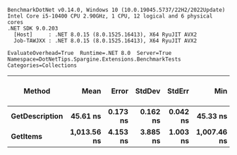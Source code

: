 ```

BenchmarkDotNet v0.14.0, Windows 10 (10.0.19045.5737/22H2/2022Update)
Intel Core i5-10400 CPU 2.90GHz, 1 CPU, 12 logical and 6 physical cores
.NET SDK 9.0.203
  [Host]     : .NET 8.0.15 (8.0.1525.16413), X64 RyuJIT AVX2
  Job-TAWJXX : .NET 8.0.15 (8.0.1525.16413), X64 RyuJIT AVX2

EvaluateOverhead=True  Runtime=.NET 8.0  Server=True  
Namespace=DotNetTips.Spargine.Extensions.BenchmarkTests  Categories=Collections  

```
| Method         | Mean        | Error    | StdDev   | StdErr   | Min         | Q1          | Median      | Q3          | Max         | Op/s         | CI99.9% Margin | Iterations | Kurtosis | MValue | Skewness | Rank | LogicalGroup | Baseline | Completed Work Items | Lock Contentions | Exceptions | Code Size | Gen0   | Allocated |
|--------------- |------------:|---------:|---------:|---------:|------------:|------------:|------------:|------------:|------------:|-------------:|---------------:|-----------:|---------:|-------:|---------:|-----:|------------- |--------- |---------------------:|-----------------:|-----------:|----------:|-------:|----------:|
| **GetDescription** |    **45.61 ns** | **0.173 ns** | **0.162 ns** | **0.042 ns** |    **45.33 ns** |    **45.49 ns** |    **45.58 ns** |    **45.69 ns** |    **45.92 ns** | **21,924,340.7** |       **7.479 ns** |      **15.00** |    **2.207** |  **2.000** |   **0.1992** |    **1** | *****            | **No**       |                    **-** |                **-** |          **-** |     **750 B** | **0.0002** |      **24 B** |
| **GetItems**       | **1,013.56 ns** | **4.153 ns** | **3.885 ns** | **1.003 ns** | **1,007.46 ns** | **1,011.11 ns** | **1,013.53 ns** | **1,015.23 ns** | **1,020.57 ns** |    **986,617.7** |       **6.998 ns** |      **15.00** |    **1.993** |  **2.000** |   **0.1875** |    **2** | *****            | **No**       |                    **-** |                **-** |          **-** |        **NA** | **0.0095** |     **896 B** |
